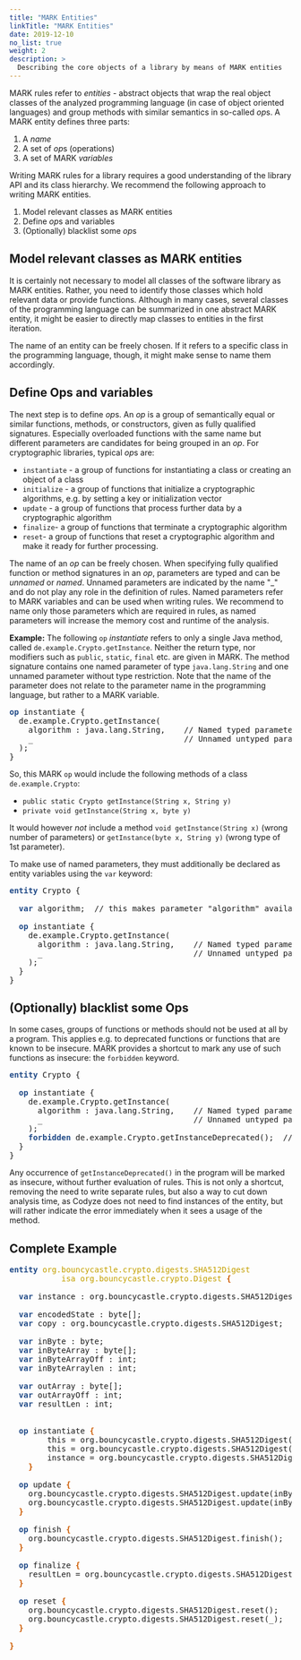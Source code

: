 ```yaml
---
title: "MARK Entities"
linkTitle: "MARK Entities"
date: 2019-12-10
no_list: true
weight: 2
description: >
  Describing the core objects of a library by means of MARK entities
---
```


MARK rules refer to _entities_ - abstract objects that wrap the real object classes of the analyzed programming language (in case of object oriented languages) and group methods with similar semantics in so-called *op*s. A MARK entity defines three parts:

1. A _name_
1. A set of *op*s (operations)
1. A set of MARK _variables_

Writing MARK rules for a library requires a good understanding of the library API and its class hierarchy. We recommend the following approach to writing MARK entities.

1. Model relevant classes as MARK entities
1. Define *op*s and variables
1. (Optionally) blacklist some *op*s

## Model relevant classes as MARK entities

It is certainly not necessary to model all classes of the software library as MARK entities. Rather, you need to identify those classes which hold relevant data or provide functions. Although in many cases, several classes of the programming language can be summarized in one abstract MARK entity, it might be easier to directly map classes to entities in the first iteration.

The name of an entity can be freely chosen. If it refers to a specific class in the programming language, though, it might make sense to name them accordingly.

## Define Ops and variables

The next step is to define *op*s. An _op_ is a group of semantically equal or similar functions, methods, or constructors, given as fully qualified signatures. Especially overloaded functions with the same name but different parameters are candidates for being grouped in an _op_. For cryptographic libraries, typical *op*s are:

- `instantiate` - a group of functions for instantiating a class or creating an object of a class
- `initialize` - a group of functions that initialize a cryptographic algorithms, e.g. by setting a key or initialization vector
- `update` - a group of functions that process further data by a cryptographic algorithm
- `finalize`- a group of functions that terminate a cryptographic algorithm
- `reset`- a group of functions that reset a cryptographic algorithm and make it ready for further processing. 

The name of an _op_ can be freely chosen. When specifying fully qualified function or method signatures in an _op_, parameters are typed and can be _unnamed_ or _named_. Unnamed parameters are indicated by the name "_" and do not play any role in the definition of rules. Named parameters refer to MARK variables and can be used when writing rules. We recommend to name only those parameters which are required in rules, as named parameters will increase the memory cost and runtime of the analysis.

__Example:__ The following `op` _instantiate_ refers to only a single Java method, called `de.example.Crypto.getInstance`. Neither the return type, nor modifiers such as `public`, `static`, `final` etc. are given in MARK. The method signature contains one named parameter of type `java.lang.String` and one unnamed parameter without type restriction. Note that the name of the parameter does not relate to the parameter name in the programming language, but rather to a MARK variable.

<pre>
<span style="color:#204a87;font-weight:bold">op</span> instantiate {
  de.example.Crypto.getInstance(
    algorithm : java.lang.String,    // Named typed parameter
    _                                // Unnamed untyped parameter
  );
}
</pre>

So, this MARK `op` would include the following methods of a class `de.example.Crypto`:

* `public static Crypto getInstance(String x, String y)`
* `private void getInstance(String x, byte y)`

It would however _not_ include a method `void getInstance(String x)` (wrong number of parameters) or `getInstance(byte x, String y)` (wrong type of 1st parameter).

To make use of named parameters, they must additionally be declared as entity variables using the `var` keyword:

<pre>
<span style="color:#204a87;font-weight:bold">entity</span> Crypto {

  <span style="color:#204a87;font-weight:bold">var</span> algorithm;  // this makes parameter "algorithm" available when writing rules.

  <span style="color:#204a87;font-weight:bold">op</span> instantiate {
    de.example.Crypto.getInstance(
      algorithm : java.lang.String,    // Named typed parameter
      _                                // Unnamed untyped parameter
    );
  }
}
</pre>


## (Optionally) blacklist some Ops

In some cases, groups of functions or methods should not be used at all by a program. This applies e.g. to deprecated functions or functions that are known to be insecure. MARK provides a shortcut to mark any use of such functions as insecure: the `forbidden` keyword.

<pre>
<span style="color:#204a87;font-weight:bold">entity</span> Crypto {

  <span style="color:#204a87;font-weight:bold">op</span> instantiate {
    de.example.Crypto.getInstance(
      algorithm : java.lang.String,    // Named typed parameter
      _                                // Unnamed untyped parameter
    );
    <span style="color:#204a87;font-weight:bold">forbidden</span> de.example.Crypto.getInstanceDeprecated();  // Any use of this function will be flagged
  }
}
</pre>

Any occurrence of `getInstanceDeprecated()` in the program will be marked as insecure, without further evaluation of rules. This is not only a shortcut, removing the need to write separate rules, but also a way to cut down analysis time, as Codyze does not need to find instances of the entity, but will rather indicate the error immediately when it sees a usage of the method.


## Complete Example


<pre>
<span style="color:#204a87;font-weight:bold">entity</span> <span style="color:#c4a000">org.bouncycastle.crypto.digests.SHA512Digest</span> 
           <span style="color:#c4a000">isa org.bouncycastle.crypto.Digest</span> <span style="color:#ce5c00;font-weight:bold">{</span>
  
  <span style="color:#204a87;font-weight:bold">var</span> instance : org.bouncycastle.crypto.digests.SHA512Digest; // Alternative for `this`
  
  <span style="color:#204a87;font-weight:bold">var</span> encodedState : byte[];
  <span style="color:#204a87;font-weight:bold">var</span> copy : org.bouncycastle.crypto.digests.SHA512Digest;
  
  <span style="color:#204a87;font-weight:bold">var</span> inByte : byte;
  <span style="color:#204a87;font-weight:bold">var</span> inByteArray : byte[];
  <span style="color:#204a87;font-weight:bold">var</span> inByteArrayOff : int;
  <span style="color:#204a87;font-weight:bold">var</span> inByteArraylen : int;
  
  <span style="color:#204a87;font-weight:bold">var</span> outArray : byte[];
  <span style="color:#204a87;font-weight:bold">var</span> outArrayOff : int;
  <span style="color:#204a87;font-weight:bold">var</span> resultLen : int;
  
  
  <span style="color:#204a87;font-weight:bold">op</span> instantiate <span style="color:#ce5c00;font-weight:bold">{</span>
        this = org.bouncycastle.crypto.digests.SHA512Digest();
        this = org.bouncycastle.crypto.digests.SHA512Digest(encodedState);
        instance = org.bouncycastle.crypto.digests.SHA512Digest(copy);
    <span style="color:#ce5c00;font-weight:bold">}</span>
  
  <span style="color:#204a87;font-weight:bold">op</span> update <span style="color:#ce5c00;font-weight:bold">{</span>
    org.bouncycastle.crypto.digests.SHA512Digest.update(inByte);
    org.bouncycastle.crypto.digests.SHA512Digest.update(inByteArray, inByteArrayOff, inByteArrayLen);
  <span style="color:#ce5c00;font-weight:bold">}</span>
  
  <span style="color:#204a87;font-weight:bold">op</span> finish <span style="color:#ce5c00;font-weight:bold">{</span>
    org.bouncycastle.crypto.digests.SHA512Digest.finish();
  <span style="color:#ce5c00;font-weight:bold">}</span>
  
  <span style="color:#204a87;font-weight:bold">op</span> finalize <span style="color:#ce5c00;font-weight:bold">{</span>
    resultLen = org.bouncycastle.crypto.digests.SHA512Digest.doFinal(outArray, outArrayOff);
  <span style="color:#ce5c00;font-weight:bold">}</span>
  
  <span style="color:#204a87;font-weight:bold">op</span> reset <span style="color:#ce5c00;font-weight:bold">{</span>
    org.bouncycastle.crypto.digests.SHA512Digest.reset();
    org.bouncycastle.crypto.digests.SHA512Digest.reset(_);
  <span style="color:#ce5c00;font-weight:bold">}</span>
  
<span style="color:#ce5c00;font-weight:bold">}</span>
</pre>